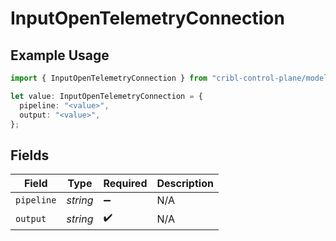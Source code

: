 # InputOpenTelemetryConnection

## Example Usage

```typescript
import { InputOpenTelemetryConnection } from "cribl-control-plane/models";

let value: InputOpenTelemetryConnection = {
  pipeline: "<value>",
  output: "<value>",
};
```

## Fields

| Field              | Type               | Required           | Description        |
| ------------------ | ------------------ | ------------------ | ------------------ |
| `pipeline`         | *string*           | :heavy_minus_sign: | N/A                |
| `output`           | *string*           | :heavy_check_mark: | N/A                |